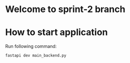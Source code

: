 # Welcome to sprint-2 branch

# How to start application

Run following command:

`fastapi dev main_backend.py`

